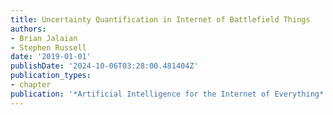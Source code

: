 ```yaml
---
title: Uncertainty Quantification in Internet of Battlefield Things
authors:
- Brian Jalaian
- Stephen Russell
date: '2019-01-01'
publishDate: '2024-10-06T03:28:00.481404Z'
publication_types:
- chapter
publication: '*Artificial Intelligence for the Internet of Everything*'
---
```

